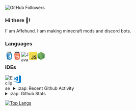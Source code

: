![GitHub Followers](https://img.shields.io/github/followers/Affehund?style=plastic&logo=github)

### Hi there 👋!
I' am Affehund. I am making minecraft mods and discord bots.


### Languages
[<img align="left" alt="CSS" width="26px" src="https://raw.githubusercontent.com/github/explore/80688e429a7d4ef2fca1e82350fe8e3517d3494d/topics/css/css.png"/>][css]
[<img align="left" alt="HTML" width="26px" src="https://raw.githubusercontent.com/github/explore/80688e429a7d4ef2fca1e82350fe8e3517d3494d/topics/html/html.png"/>][html]
[<img align="left" alt="Java" width="26px" src="https://cdn.iconscout.com/icon/free/png-256/java-25-226002.png"/>][java]
[<img align="left" alt="Javascript" width="26px" src="https://raw.githubusercontent.com/github/explore/80688e429a7d4ef2fca1e82350fe8e3517d3494d/topics/javascript/javascript.png"/>][javascript]
[<img align="left" alt="Node JS" width="26px" src="https://raw.githubusercontent.com/github/explore/80688e429a7d4ef2fca1e82350fe8e3517d3494d/topics/nodejs/nodejs.png"/>][nodejs]

<br/>

### IDEs
[<img align="left" alt="Eclipse" width="26px" src="https://icons.iconarchive.com/icons/papirus-team/papirus-apps/512/eclipse-icon.png"/>][eclipse]
[<img align="left" alt="Visual Studio Code" width="26px" src="https://raw.githubusercontent.com/github/explore/80688e429a7d4ef2fca1e82350fe8e3517d3494d/topics/visual-studio-code/visual-studio-code.png"/>][vscode]

<br/>
<br/>

<details>
    <summary>:zap: Recent Github Activity</summary>
<!--START_SECTION:activity-->
1. ❗️ Closed issue [#1](https://github.com/Affehund/BetterPanoramas/issues/1) in [Affehund/BetterPanoramas](https://github.com/Affehund/BetterPanoramas)
2. 🗣 Commented on [#1](https://github.com/Affehund/BetterPanoramas/issues/1) in [Affehund/BetterPanoramas](https://github.com/Affehund/BetterPanoramas)
3. 🗣 Commented on [#1](https://github.com/Affehund/BetterPanoramas/issues/1) in [Affehund/BetterPanoramas](https://github.com/Affehund/BetterPanoramas)
4. 💪 Opened PR [#8](https://github.com/KingRealzYT/SwordsModForge/pull/8) in [KingRealzYT/SwordsModForge](https://github.com/KingRealzYT/SwordsModForge)
5. 🗣 Commented on [#2](https://github.com/Affehund/Undestroying/issues/2) in [Affehund/Undestroying](https://github.com/Affehund/Undestroying)
<!--END_SECTION:activity-->
</details>

<details>
    <summary>:zap: Github Stats</summary>
    <img align="left" alt="Affehunds's GitHub Stats" src="https://github-readme-stats-hwa9vez0v.vercel.app/api?username=Affehund&show_icons=true&hide_border=true&theme=dark"/>
</details>

[![Top Langs](https://github-readme-stats.vercel.app/api/top-langs/?username=Affehund&layout=compact&theme=dark)](https://github.com/anuraghazra/github-readme-stats)


[css]: https://en.wikipedia.org/wiki/CSS
[html]: https://en.wikipedia.org/wiki/HTML
[java]: https://www.java.com
[javascript]: https://www.javascript.com
[nodejs]: https://nodejs.org

[eclipse]: https://www.eclipse.org
[vscode]: https://code.visualstudio.com
